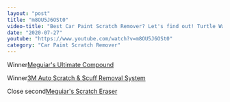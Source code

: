 ```yaml
---
layout: "post"
title: "m8OU5J6OSt0"
video-title: "Best Car Paint Scratch Remover? Let's find out! Turtle Wax, Meguiar's, 3M, Nu Finish, Carfidant"
date: "2020-07-27"
youtube: "https://www.youtube.com/watch?v=m8OU5J6OSt0"
category: "Car Paint Scratch Remover"
---
```

<div class="space-y-1"><p><span class="inline-flex items-center justify-center px-2 py-1 mr-2 text-sm font-semibold leading-none text-red-50 bg-red-600 rounded-full">Winner</span><a class="text-gray-900 hover:text-red-600 no-underline hover:no-underline" target="_blank" href="https://amzn.to/3j8KUp5">Meguiar's Ultimate Compound</a><br></p><p><span class="inline-flex items-center justify-center px-2 py-1 mr-2 text-sm font-semibold leading-none text-red-50 bg-red-600 rounded-full">Winner</span><a class="text-gray-900 hover:text-red-600 no-underline hover:no-underline" target="_blank" href="https://amzn.to/325FAM9">3M Auto Scratch & Scuff Removal System</a><br></p><p><span class="inline-flex items-center justify-center px-2 py-1 mr-2 text-sm font-semibold leading-none bg-white hover:bg-gray-100 text-gray-400 border border-gray-200 rounded-full">Close second</span><a class="text-gray-900 hover:text-red-600 no-underline hover:no-underline" target="_blank" href="https://amzn.to/322JLIy">Meguiar's Scratch Eraser</a><br></p></div>